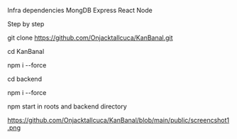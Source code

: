 

Infra dependencies
MongDB 
Express
React
Node

Step by step

git clone https://github.com/Onjacktallcuca/KanBanal.git

cd KanBanal

npm i --force

cd backend

npm i --force

npm start in roots and backend directory

https://github.com/Onjacktallcuca/KanBanal/blob/main/public/screencshot1.png
